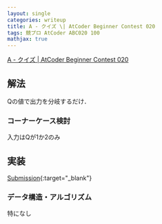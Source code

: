 ```yaml
---
layout: single
categories: writeup
title: A - クイズ \| AtCoder Beginner Contest 020
tags: 競プロ AtCoder ABC020 100
mathjax: true
---
```


[A - クイズ \| AtCoder Beginner Contest 020](https://beta.atcoder.jp/contests/abc020/tasks/abc020_1)

## 解法
Qの値で出力を分岐するだけ．
### コーナーケース検討
入力はQが1か2のみ
## 実装

[Submission](https://beta.atcoder.jp/contests/abc020/submissions/3016446){:target="_blank"}

### データ構造・アルゴリズム
特になし